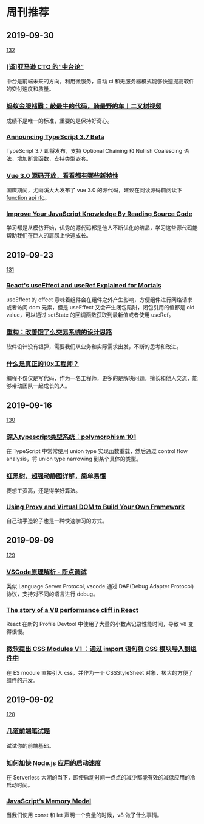 # 周刊推荐

## 2019-09-30

[132](https://github.com/CtripFE/fe-weekly/issues/132)

### [[译]亚马逊 CTO 的“中台论”](https://mp.weixin.qq.com/s/1hBylosHWDo0y3TK0hNYig)

中台是前端未来的方向，利用微服务，自动 ci 和无服务器模式能够快速提高软件的交付速度和质量。

### [蚂蚁金服褚霸：敲最牛的代码，骑最野的车丨二叉树视频](https://mp.weixin.qq.com/s/Gi9II3UwNRVWcYEdttlljw)

成绩不是唯一的标准，重要的是保持好奇心。

### [Announcing TypeScript 3.7 Beta](https://devblogs.microsoft.com/typescript/announcing-typescript-3-7-beta/)

TypeScript 3.7 即将发布，支持 Optional Chaining 和 Nullish Coalescing 语法，增加断言函数，支持类型嵌套。

### [Vue 3.0 源码开放，看看都有哪些新特性](https://juejin.im/post/5d996f5ae51d4578162ad469)

国庆期间，尤雨溪大大发布了 vue 3.0 的源代码，建议在阅读源码前阅读下 [function api rfc](https://github.com/vuejs/rfcs/blob/function-apis/active-rfcs/0000-function-api.md)。

### [Improve Your JavaScript Knowledge By Reading Source Code](https://www.smashingmagazine.com/2019/07/javascript-knowledge-reading-source-code/)

学习都是从模仿开始，优秀的源代码都是他人不断优化的结晶，学习这些源代码能帮助我们在巨人的肩膀上快速成长。

## 2019-09-23

[131](https://github.com/CtripFE/fe-weekly/issues/131)

### [React's useEffect and useRef Explained for Mortals](https://leewarrick.com/blog/react-use-effect-explained/)

useEffect 的 effect 意味着组件会在组件之外产生影响，方便组件进行网络请求或者访问 dom 元素，但是 useEffect 又会产生闭包陷阱，闭包引用的值都是 old value，可以通过 setState 的回调函数获取到最新值或者使用 useRef。

### [重构：改善饿了么交易系统的设计思路](https://zhuanlan.zhihu.com/p/83388356)

软件设计没有银弹，需要我们从业务和实际需求出发，不断的思考和改进。

### [什么是真正的10x工程师？ ](https://mp.weixin.qq.com/s?__biz=MzUxMzcxMzE5Ng==&mid=2247492501&idx=1&sn=efb7e795fbefe3bf1ec5e71772736109)

编程不仅仅是写代码，作为一名工程师，更多的是解决问题，擅长和他人交流，能够带动团队一起成长的人。

## 2019-09-16

[130](https://github.com/CtripFE/fe-weekly/issues/130)

### [深入typescript类型系统：polymorphism 101](https://zhuanlan.zhihu.com/p/82056426)

在 TypeScript 中常常使用 union type 实现函数重载，然后通过 control flow analysis，将 union type narrowing 到某个具体的类型。

### [红黑树，超强动静图详解，简单易懂](https://zhuanlan.zhihu.com/p/79980618)

要想工资高，还是得学好算法。

### [Using Proxy and Virtual DOM to Build Your Own Framework](https://medium.com/@toastui/using-proxy-and-virtual-dom-to-build-your-own-framework-43ce9ddec81d)

自己动手造轮子也是一种快速学习的方式。

## 2019-09-09

[129](https://github.com/CtripFE/fe-weekly/issues/129)

### [VSCode原理解析 - 断点调试 ](https://fed.taobao.org/blog/2019/08/15/vscode-debug-source-analyse/)

类似 Language Server Protocol, vscode 通过 DAP(Debug Adapter Protocol) 协议，支持对不同的语言进行 debug。

### [The story of a V8 performance cliff in React](https://v8.dev/blog/react-cliff)

React 在新的 Profile Devtool 中使用了大量的小数点记录性能时间，导致 v8 变得很慢。

### [微软提出 CSS Modules V1 ：通过 import 语句将 CSS 模块导入到组件中](https://www.infoq.cn/article/tfu5VFMYSxt89KOLNLp6)

在 ES module 直接引入 css，并作为一个 CSSStyleSheet 对象，极大的方便了组件的开发。

## 2019-09-02

[128](https://github.com/CtripFE/fe-weekly/issues/128)

### [几道前端笔试题](https://zhuanlan.zhihu.com/p/80366959)

试试你的前端基础。

### [如何加快 Node.js 应用的启动速度 ](https://fed.taobao.org/blog/2019/08/23/speed-node-start-time/)

在 Serverless 大潮的当下，即使启动时间一点点的减少都能有效的减低应用的冷启动时间。

### [JavaScript’s Memory Model](https://medium.com/@ethannam/javascripts-memory-model-7c972cd2c239)

当我们使用 const 和 let 声明一个变量的时候，v8 做了什么事情。
